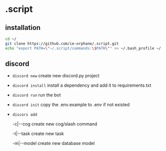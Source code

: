 # .script

## installation

```bash
cd ~/
git clone https://github.com/ie-orphane/.script.git
echo "export PATH=\"~/.script/commands:\$PATH\"" >> ~/.bash_profile ~/.bashrc
```

## discord

- `discord new` create new discord.py project
- `discord install` install a dependency and add it to requirements.txt
- `discord run` run the bot
- `discord init` copy the .env.example to .env if not existed
- `discors add`

  -c|--cog create new cog/slash command

  -t|--task create new task

  -m|--model create new database model
